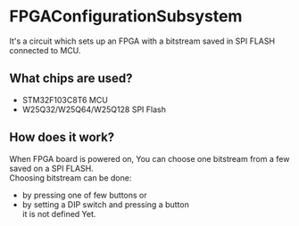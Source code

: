 # FPGAConfigurationSubsystem

It's a circuit which sets up an FPGA with a bitstream saved in SPI FLASH connected to MCU.



## What chips are used?

- STM32F103C8T6 MCU   
- W25Q32/W25Q64/W25Q128 SPI Flash   

## How does it work?

When FPGA board is powered on, You can choose one bitstream from a few saved on a SPI FLASH.   
Choosing bitstream can be done:   
- by pressing one of few buttons
or   
- by setting a DIP switch and pressing a button   
it is not defined Yet.
